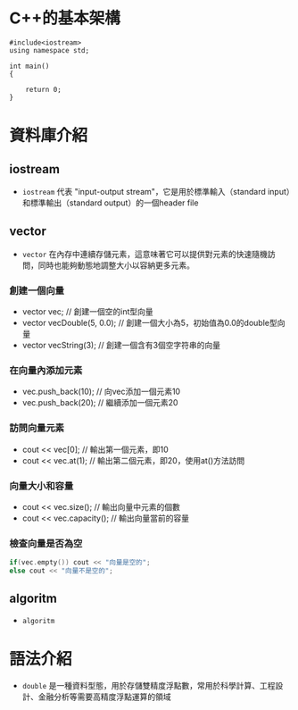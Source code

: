 # C++的基本架構

```cpp=
#include<iostream>
using namespace std;

int main()
{
    
    return 0;
}
```

# 資料庫介紹
## iostream
+ `iostream` 代表 "input-output stream"，它是用於標準輸入（standard input）和標準輸出（standard output）的一個header file
## vector
+ `vector` 在內存中連續存儲元素，這意味著它可以提供對元素的快速隨機訪問，同時也能夠動態地調整大小以容納更多元素。

### 創建一個向量
+ vector<int> vec; // 創建一個空的int型向量
+ vector<double> vecDouble(5, 0.0); // 創建一個大小為5，初始值為0.0的double型向量
+ vector<string> vecString(3); // 創建一個含有3個空字符串的向量
### 在向量內添加元素
+ vec.push_back(10); // 向vec添加一個元素10
+ vec.push_back(20); // 繼續添加一個元素20

### 訪問向量元素
+ cout << vec[0]; // 輸出第一個元素，即10
+ cout << vec.at(1); // 輸出第二個元素，即20，使用at()方法訪問
### 向量大小和容量
+ cout << vec.size(); // 輸出向量中元素的個數
+ cout << vec.capacity(); // 輸出向量當前的容量
### 檢查向量是否為空
```cpp
if(vec.empty()) cout << "向量是空的";
else cout << "向量不是空的";
```


## algoritm
+ `algoritm` 

# 語法介紹
+ `double` 是一種資料型態，用於存儲雙精度浮點數，常用於科學計算、工程設計、金融分析等需要高精度浮點運算的領域

